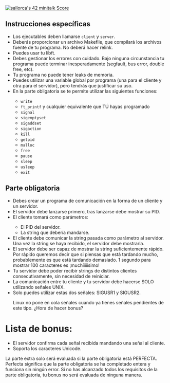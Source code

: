 <a href="https://github.com/JaeSeoKim/badge42"><img src="https://badge42.vercel.app/api/v2/clht9z811005408jkx0gbsl4a/project/3016749" alt="sallorca's 42 minitalk Score" /></a>
<h2>Instrucciones específicas</h2> <ul> <li>Los ejecutables deben llamarse <code>client</code> y <code>server</code>.</li> <li>Deberás proporcionar un archivo Makefile, que compilará los archivos fuente de tu programa. No deberá hacer relink.</li> <li>Puedes usar tu libft.</li> <li>Debes gestionar los errores con cuidado. Bajo ninguna circunstancia tu programa puede terminar inesperadamente (segfault, bus error, double free, etc).</li> <li>Tu programa no puede tener leaks de memoria.</li> <li>Puedes utilizar una variable global por programa (una para el cliente y otra para el servidor), pero tendrás que justificar su uso.</li> <li>En la parte obligatoria se te permite utilizar las siguientes funciones:</li> <ul> <li><code>write</code></li> <li><code>ft_printf</code> y cualquier equivalente que TÚ hayas programado</li> <li><code>signal</code></li> <li><code>sigemptyset</code></li> <li><code>sigaddset</code></li> <li><code>sigaction</code></li> <li><code>kill</code></li> <li><code>getpid</code></li> <li><code>malloc</code></li> <li><code>free</code></li> <li><code>pause</code></li> <li><code>sleep</code></li> <li><code>usleep</code></li> <li><code>exit</code></li> </ul> </ul>
<h2>Parte obligatoria</h2>
<ul>
  <li>Debes crear un programa de comunicación en la forma de un cliente y un servidor.</li>
  <li>El servidor debe lanzarse primero, tras lanzarse debe mostrar su PID.</li>
  <li>El cliente tomará como parámetros:</li>
  <ul>
    <li>El PID del servidor.</li>
    <li>La string que debería mandarse.</li>
  </ul>
  <li>El cliente debe comunicar la string pasada como parámetro al servidor. Una vez la string se haya recibido, el servidor debe mostrarla.</li>
  <li>El servidor debe ser capaz de mostrar la string suficientemente rápido. Por rápido queremos decir que si piensas que está tardando mucho, probablemente es que está tardando demasiado. 1 segundo para mostrar 100 caracteres es ¡muchíiiiisimo!</li>
  <li>Tu servidor debe poder recibir strings de distintos clientes consecutivamente, sin necesidad de reiniciar.</li>
  <li>La comunicación entre tu cliente y tu servidor debe hacerse SOLO utilizando señales UNIX.</li>
  <li>Solo puedes utilizar estas dos señales: SIGUSR1 y SIGUSR2.</li>
  <p>Linux no pone en cola señales cuando ya tienes señales pendientes de este tipo. ¿Hora de hacer bonus?</p>
</ul>
<!DOCTYPE html>
<html>
  <head>
  </head>
  <body>
    <h1>Lista de bonus:</h1>
    <ul>
      <li>El servidor confirma cada señal recibida mandando una señal al cliente.</li>
      <li>Soporta los caracteres Unicode.</li>
    </ul>
    <p>La parte extra solo será evaluada si la parte obligatoria está PERFECTA. Perfecta significa que la parte obligatoria se ha completado entera y funciona sin ningún error. Si no has alcanzado todos los requisitos de la parte obligatoria, tu bonus no será evaluada de ninguna manera.</p>
  </body>
</html>
